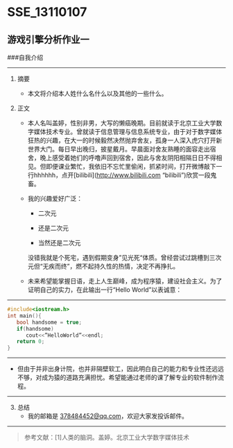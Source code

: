 # SSE_13110107
## 游戏引擎分析作业一 

###自我介绍

*********

1. 摘要
   * 本文将介绍本人姓什么名什么以及其他的一些什么。

2. 正文
   * 本人名叫盖婷，性别非男，大写的懒癌晚期。目前就读于北京工业大学数字媒体技术专业。曾就读于信息管理与信息系统专业，由于对于数字媒体狂热的兴趣，在大一的时候毅然决然抛弃舍友，孤身一人深入虎穴打开新世界大门。每日早出晚归，披星戴月。早晨面对舍友熟睡的面容走出宿舍，晚上感受着她们的呼噜声回到宿舍，因此与舍友阴阳相隔日日不得相见。但即便课业繁忙，我依旧不忘忙里偷闲，抓紧时间，打开微博敲下一行hhhhhh，点开[bilibili](http://www.bilibili.com “bilibili”)欣赏一段鬼畜。
   * 我的兴趣爱好广泛：
      * 二次元
      
      * 还是二次元
      
      * 当然还是二次元

     没错我就是个死宅，遇到假期变身”见光死“体质。曾经尝试过跳槽到三次元但“无疾而终”，燃不起持久性的热情，决定不再挣扎。

   * 未来希望能掌握日语，走上人生巅峰，成为程序猿，建设社会主义。为了证明自己的实力，在此输出一行“Hello World”以表诚意：

************
```c
#include<iostream.h>
int main(){
   bool handsome = true;
   if(handsome)
      cout<<”HelloWorld”<<endl;
   return 0;
}
```
*************

   * 但由于并非出身计院，也并非隔壁软工，因此明白自己的能力和专业性还远远不够，对成为猿的道路充满担忧。希望能通过老师的课了解专业的软件制作流程。

********

3. 总结
   * 我的邮箱是 [378484452@qq.com](https://mail.qq.com/cgi-bin/loginpage)，欢迎大家发投诉邮件。

*************

> 参考文献：[1]人类的脑洞。盖婷。北京工业大学数字媒体技术

